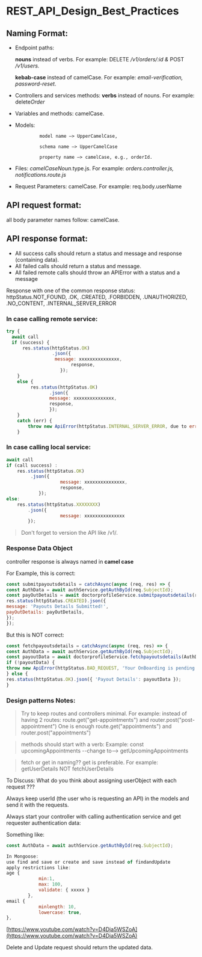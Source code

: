 # REST_API_Design_Best_Practices

## Naming Format:

- Endpoint paths:
    
     **nouns** instead of verbs. For example: DELETE */v1/orders/:id &* POST */v1/users.*
    
     **kebab-case** instead of camelCase. For example: *email-verification, password-reset*.
    
- Controllers and services methods: **verbs** instead of nouns. For example: delete*Order*
- Variables and methods: camelCase.
- Models:
    
               model name —> UpperCamelCase,
    
               schema name —> UpperCamelCase
    
               property name —> camelCase, e.g., orderId.
    
- Files: *camelCaseNoun*.type.js. For example: *orders.controller.js,* *notifications.route.js*
- Request Parameters: camelCase. For example: req.body.userName

## API request format:

all body parameter names follow: camelCase.

## API response format:

- All success calls should return a  status   and message and response (containing data).
- All failed    calls should return a  status   and message.
- All failed     remote calls should throw  an APIError with a status and a message

Response with one of the common response status: httpStatus.NOT_FOUND, .OK, .CREATED, .FORBIDDEN, .UNAUTHORIZED, .NO_CONTENT, .INTERNAL_SERVER_ERROR

### In case calling remote service:

```jsx
try {
  await call
  if (success) {
      res.status(httpStatus.OK)
				 .json({
			      message: xxxxxxxxxxxxxxx,
						response,
					});
	}
	else {
		 res.status(httpStatus.OK)
				.json({
				message: xxxxxxxxxxxxxxx,
				response,
				});
	}
	catch (err) {
		throw new ApiError(httpStatus.INTERNAL_SERVER_ERROR, due to error: ${err});
	}
```

### In case calling local service:

```jsx
await call
if (call success) :
	res.status(httpStatus.OK)
		 .json({
					message: xxxxxxxxxxxxxxx,
					response,
			});
else:
	res.status(httpStatus.XXXXXXXX)
		.json({
					message: xxxxxxxxxxxxxxx
		});
```

> Don't forget to version the API like /v1/.

### Response Data Object

controller response is always named in **camel case**

For Example, this is correct:

```jsx
const submitpayoutsdetails = catchAsync(async (req, res) => {
const AuthData = await authService.getAuthById(req.SubjectId);
const payOutDetails = await doctorprofileService.submitpayoutsdetails(req.body, AuthData);
res.status(httpStatus.CREATED).json({
message: 'Payouts Details Submitted!',
payOutDetails: payOutDetails,
});
});
```

But this is NOT correct:

```jsx
const fetchpayoutsdetails = catchAsync(async (req, res) => {
const AuthData = await authService.getAuthById(req.SubjectId);
const payoutData = await doctorprofileService.fetchpayoutsdetails(AuthData);
if (!payoutData) {
throw new ApiError(httpStatus.BAD_REQUEST, 'Your OnBoarding is pending data submit');
} else {
res.status(httpStatus.OK).json({ 'Payout Details': payoutData });
}
```

### Design patterns Notes:

> Try to keep routes and controllers minimal.
For example: instead of having 2 routes:
route.get("get-appointments") and router.post("post-appointment")
One is enough route.get("appointments") and router.post("appointments")
> 

> methods should start with a verb:
Example: const upcomingAppointments --change to--> getUpcomingAppointments
> 

> fetch or get in naming??
get is preferable. For example: getUserDetails NOT fetchUserDetails
> 

To Discuss: What do you think about assigning userObject with each request ???

Always keep userId (the user who is requesting an API) in the models and send it with the requests.

Always start your controller with calling authentication service and get requester authentication data:

Something like:

```jsx
const AuthData = await authService.getAuthById(req.SubjectId);
```

```jsx
In Mongoose: 
use find and save or create and save instead of findandUpdate
apply restrictions like:
age {
			min:1,
			max: 100,
			validate: { xxxxx }
		},
email {
			minlength: 10,
			lowercase: true,	
},
```

[https://www.youtube.com/watch?v=D4Dja5WSZoA](https://www.youtube.com/watch?v=D4Dja5WSZoA)

Delete and Update request should return the updated data.
